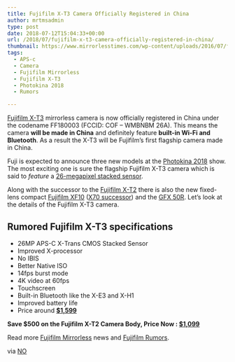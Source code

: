 ```yaml
---
title: Fujifilm X-T3 Camera Officially Registered in China
author: mrtmsadmin
type: post
date: 2018-07-12T15:04:33+00:00
url: /2018/07/fujifilm-x-t3-camera-officially-registered-in-china/
thumbnail: https://www.mirrorlesstimes.com/wp-content/uploads/2016/07/fujifilm-x-t2-front.jpg
tags:
  - APS-c
  - Camera
  - Fujifilm Mirrorless
  - Fujifilm X-T3
  - Photokina 2018
  - Rumors

---
```

[Fujifilm X-T3][1] mirrorless camera is now officially registered in China under the codename FF180003 (FCCID: COF – WMBNBM 26A). This means the camera **will be made in China** and definitely feature **built-in Wi-Fi and Bluetooth**. As a result the X-T3 will be Fujifilm’s first flagship camera made in China.

Fuji is expected to announce three new models at the [Photokina 2018][2] show. The most exciting one is sure the flagship Fujifilm X-T3 camera which is said to _feature_ a [26-megapixel stacked sensor][3].

Along with the successor to the <a href="https://www.mirrorlesstimes.com/2017/06/best-lenses-fujifilm-x-t2/" target="_blank" rel="noopener">Fujifilm X-T2</a> there is also the new fixed-lens compact [Fujifilm XF10][4] (<a href="https://aax-us-east.amazon-adsystem.com/x/c/Qlbs439XPdispj_jtNDz6WoAAAFgU9BKjwEAAAFKAZ1jqeo/https://assoc-redirect.amazon.com/g/r/http://www.amazon.com/Fujifilm-X70-Digital-Camera-Black/dp/B019Y5UBPU/ref=as_at/?imprToken=z6VyaLXgNYvgjRW65qBYEQ&slotNum=0&ie=UTF8&qid=1512457843&sr=8-2&keywords=fujifilm+x70&linkCode=sl1&tag=daicamnew-20&linkId=e64854e22c2d8f9efd3d1f45c293f5ed" target="_blank" rel="nofollow noopener">X70 successor</a>) and the [GFX 50R][5]. Let’s look at the details of the Fujifilm X-T3 camera.<!--more-->

## Rumored Fujifilm X-T3 specifications

  * 26MP APS-C X-<wbr />Trans CMOS Stacked Sensor
  * Improved X-processor
  * No IBIS
  * Better Native ISO
  * 14fps burst mode
  * 4K video at 60fps
  * Touchscreen
  * Built-in Bluetooth like the X-E3 and X-H1
  * Improved battery life
  * Price around **<a href="http://amzn.to/2ED06ej" target="_blank" rel="nofollow noopener noreferrer" data-amzn-asin="B00GORMJTI">$1,599</a>**

<p class="p1">
  <strong>Save $500 on the Fujifilm X-T2 Camera Body, Price Now : <a href="https://www.amazon.com/gp/product/B01I3LNMAM/?tag=daicamnew-20" target="_blank" rel="noopener" data-amzn-asin="B01I3LNMAM">$1,099</a></strong>
</p>

Read more [Fujifilm Mirrorless][6] news and <a href="https://www.dailycameranews.com/tag/fujifilm-rumors/" target="_blank" rel="noopener">Fujifilm Rumors</a>.

via <a href="https://www.nokishita-camera.com/2018/07/x-t3.html" target="_blank" rel="noopener">NO</a>

 [1]: https://www.mirrorlesstimes.com/tag/fujifilm-x-t3/
 [2]: https://www.mirrorlesstimes.com/tag/photokina-2018/
 [3]: https://www.mirrorlesstimes.com/2018/04/fujifilm-x-t3-camera-to-feature-26mp-stacked-sensor/
 [4]: https://www.dailycameranews.com/tag/fujifilm-xf10/
 [5]: https://www.mirrorlesstimes.com/2017/12/fujifilm-x-t3-x-h1-x-t100-xf10-gfx-50r-gfx-100s-rumors-recap/
 [6]: https://www.mirrorlesstimes.com/tag/fujifilm-mirrorless/